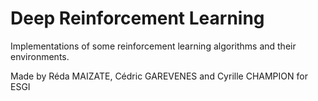 # Deep Reinforcement Learning

Implementations of some reinforcement learning algorithms and their 
environments.

Made by Réda MAIZATE, Cédric GAREVENES and Cyrille CHAMPION for ESGI
